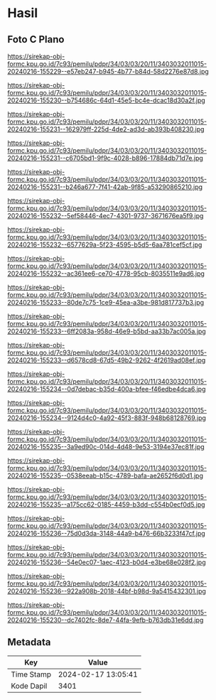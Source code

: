 # Hasil

## Foto C Plano

https://sirekap-obj-formc.kpu.go.id/7c93/pemilu/pdpr/34/03/03/20/11/3403032011015-20240216-155229--e57eb247-b945-4b77-b84d-58d2276e87d8.jpg

https://sirekap-obj-formc.kpu.go.id/7c93/pemilu/pdpr/34/03/03/20/11/3403032011015-20240216-155230--b754686c-64d1-45e5-bc4e-dcac18d30a2f.jpg

https://sirekap-obj-formc.kpu.go.id/7c93/pemilu/pdpr/34/03/03/20/11/3403032011015-20240216-155231--162979ff-225d-4de2-ad3d-ab393b408230.jpg

https://sirekap-obj-formc.kpu.go.id/7c93/pemilu/pdpr/34/03/03/20/11/3403032011015-20240216-155231--c6705bd1-9f9c-4028-b896-17884db71d7e.jpg

https://sirekap-obj-formc.kpu.go.id/7c93/pemilu/pdpr/34/03/03/20/11/3403032011015-20240216-155231--b246a677-7f41-42ab-9f85-a53290865210.jpg

https://sirekap-obj-formc.kpu.go.id/7c93/pemilu/pdpr/34/03/03/20/11/3403032011015-20240216-155232--5ef58446-4ec7-4301-9737-3671676ea5f9.jpg

https://sirekap-obj-formc.kpu.go.id/7c93/pemilu/pdpr/34/03/03/20/11/3403032011015-20240216-155232--6577629a-5f23-4595-b5d5-6aa781cef5cf.jpg

https://sirekap-obj-formc.kpu.go.id/7c93/pemilu/pdpr/34/03/03/20/11/3403032011015-20240216-155232--ac361ee6-ce70-4778-95cb-8035511e9ad6.jpg

https://sirekap-obj-formc.kpu.go.id/7c93/pemilu/pdpr/34/03/03/20/11/3403032011015-20240216-155233--80de7c75-1ce9-45ea-a3be-981d817737b3.jpg

https://sirekap-obj-formc.kpu.go.id/7c93/pemilu/pdpr/34/03/03/20/11/3403032011015-20240216-155233--6ff2083a-958d-46e9-b5bd-aa33b7ac005a.jpg

https://sirekap-obj-formc.kpu.go.id/7c93/pemilu/pdpr/34/03/03/20/11/3403032011015-20240216-155233--d6578cd8-67d5-49b2-9262-4f2619ad08ef.jpg

https://sirekap-obj-formc.kpu.go.id/7c93/pemilu/pdpr/34/03/03/20/11/3403032011015-20240216-155234--0d7debac-b35d-400a-bfee-f46edbe4dca6.jpg

https://sirekap-obj-formc.kpu.go.id/7c93/pemilu/pdpr/34/03/03/20/11/3403032011015-20240216-155234--9124d4c0-4a92-45f3-883f-948b68128769.jpg

https://sirekap-obj-formc.kpu.go.id/7c93/pemilu/pdpr/34/03/03/20/11/3403032011015-20240216-155235--3a9ed90c-014d-4d48-9e53-3194e37ec81f.jpg

https://sirekap-obj-formc.kpu.go.id/7c93/pemilu/pdpr/34/03/03/20/11/3403032011015-20240216-155235--0538eeab-b15c-4789-bafa-ae2652f6d0d1.jpg

https://sirekap-obj-formc.kpu.go.id/7c93/pemilu/pdpr/34/03/03/20/11/3403032011015-20240216-155235--a175cc62-0185-4459-b3dd-c554b0ecf0d5.jpg

https://sirekap-obj-formc.kpu.go.id/7c93/pemilu/pdpr/34/03/03/20/11/3403032011015-20240216-155236--75d0d3da-3148-44a9-b476-66b3233f47cf.jpg

https://sirekap-obj-formc.kpu.go.id/7c93/pemilu/pdpr/34/03/03/20/11/3403032011015-20240216-155236--54e0ec07-1aec-4123-b0d4-e3be68e028f2.jpg

https://sirekap-obj-formc.kpu.go.id/7c93/pemilu/pdpr/34/03/03/20/11/3403032011015-20240216-155236--922a908b-2018-44bf-b98d-9a5415432301.jpg

https://sirekap-obj-formc.kpu.go.id/7c93/pemilu/pdpr/34/03/03/20/11/3403032011015-20240216-155230--dc7402fc-8de7-44fa-9efb-b763db31e6dd.jpg


## Metadata

| Key        | Value               |
| ---------- | ------------------- |
| Time Stamp | 2024-02-17 13:05:41 |
| Kode Dapil | 3401                |



